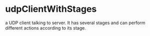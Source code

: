 # udpClientWithStages
a UDP client talking to server. It has several stages and can perform different actions according to its stage.
